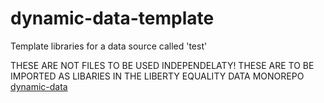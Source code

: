 # dynamic-data-template
Template libraries for a data source called 'test'

THESE ARE NOT FILES TO BE USED INDEPENDELATY! THESE ARE TO BE IMPORTED AS LIBARIES IN THE LIBERTY EQUALITY DATA MONOREPO [dynamic-data](https://github.com/libertyequalitydata/dynamic-data "dynamic-data")
